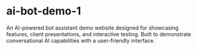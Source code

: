 # ai-bot-demo-1
An AI-powered bot assistant demo website designed for showcasing features, client presentations, and interactive testing. Built to demonstrate conversational AI capabilities with a user-friendly interface.
